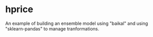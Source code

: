 # hprice
An example of building an ensemble model using "baikal" and using "sklearn-pandas" to manage tranformations. 
